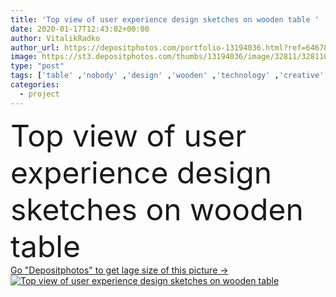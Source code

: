 ```yaml
---
title: 'Top view of user experience design sketches on wooden table '
date: 2020-01-17T12:43:02+00:00
author: VitalikRadko
author_url: https://depositphotos.com/portfolio-13194036.html?ref=64678756
image: https://st3.depositphotos.com/thumbs/13194036/image/32811/328110362/api_thumb_450.jpg?forcejpeg=true
type: "post"
tags: ['table' ,'nobody' ,'design' ,'wooden' ,'technology' ,'creative' ,'office' ,'communication' ,'digital' ,'development' ,'planning' ,'wood' ,'indoors' ,'web' ,'project' ,'inside' ,'site' ,'cells' ,'symbols' ,'signs' ,'interface' ,'frameworks' ,'app' ,'designing' ,'ui' ,'layouts' ,'top view' ,'no people' ,'ux' ,'website template design' ,'user experience design' ,'designer studio' ,'web prototype' ,'designer sketches' ,'web sketches' ,'website wireframe sketches' ]
categories: 
  - project
---
```

<div aling="center">
            <font size="60"> Top view of user experience design sketches on wooden table</font>   
</div>
<div>
    <a href='https://depositphotos.com/328110362/stock-photo-top-view-user-experience-design.html?ref=64678756' target=_blank > Go "Depositphotos" to get lage size of this picture ->
        <img href='https://depositphotos.com/328110362/stock-photo-top-view-user-experience-design.html?ref=64678756' src='https://st3.depositphotos.com/13194036/32811/i/950/depositphotos_328110362-stock-photo-top-view-user-experience-design.jpg?forcejpeg=true' alt='Top view of user experience design sketches on wooden table' >
    </a>
</div>
